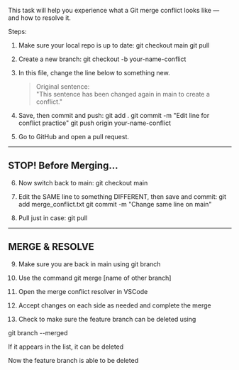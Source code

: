 This task will help you experience what a Git merge conflict looks like — and how to resolve it.

Steps:

1. Make sure your local repo is up to date:
    git checkout main
    git pull

2. Create a new branch:
    git checkout -b your-name-conflict

3. In this file, change the line below to something new.

    > Original sentence:  
    > "This sentence has been changed again in main to create a conflict."

4. Save, then commit and push:
    git add .
    git commit -m "Edit line for conflict practice"
    git push origin your-name-conflict

5. Go to GitHub and open a pull request.

-----------------------------
STOP! Before Merging...
-----------------------------

6. Now switch back to main:
    git checkout main

7. Edit the SAME line to something DIFFERENT, then save and commit:
    git add merge_conflict.txt
    git commit -m "Change same line on main"

8. Pull just in case:
    git pull

-----------------------------
MERGE & RESOLVE
-----------------------------

9. Make sure you are back in main using git branch

10. Use the command
    git merge [name of other branch]

11. Open the merge conflict resolver in VSCode

12. Accept changes on each side as needed and complete the merge

13. Check to make sure the feature branch can be deleted using

git branch --merged

If it appears in the list, it can be deleted

Now the feature branch is able to be deleted